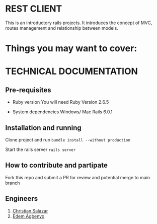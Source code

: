 # REST CLIENT
This is an introductory rails projects. It introduces the concept of MVC, routes management and relationship between models.

# Things you may want to cover:


# TECHNICAL DOCUMENTATION
## Pre-requisites
* Ruby version
You will need Ruby Version 2.6.5

* System dependencies
Windows/ Mac
Rails 6.0.1

## Installation and running
Clone project and run
`bundle install --without production`

 Start the rails server
`rails server`

## How to contribute and partipate
Fork this repo and submit a PR for review and potential merge to main branch

## Engineers
1. [Christian Salazar](https://github.com/Grifo89)
2. [Edem Agbenyo](https://github.com/edemagbenyo/)
